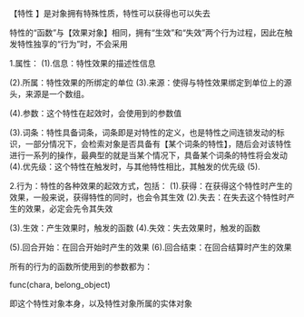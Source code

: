 【特性 】是对象拥有特殊性质，特性可以获得也可以失去

特性的“函数”与【效果对象】相同，拥有“生效”和“失效”两个行为过程，因此在触发特性独享的“行为”时，不会采用

1.属性：
(1).信息：特性效果的描述性信息

(2).所属：特性效果的所绑定的单位
(3).来源：使得与特性效果绑定到单位上的源头，来源是一个数组。

(4).参数：这个特性在起效时，会使用到的参数值

(3).词条：特性具备词条，词条即是对特性的定义，也是特性之间连锁发动的标识，一部分情况下，会检索对象是否具备有【某个词条的特性】，随后会对该特性进行一系列的操作，最典型的就是当某个情况下，具备某个词条的特性将会发动
(4).优先级：这个特性在触发时，与其他特性相比，其触发的优先级
(5).

2.行为：特性的各种效果的起效方式，包括：
(1).获得：在获得这个特性时产生的效果，一般来说，获得特性的同时，也会令其生效
(2).失去：在失去这个特性时产生的效果，必定会先令其失效

(3).生效：产生效果时，触发的函数
(4).失效：失去效果时，触发的函数

(5).回合开始：在回合开始时产生的效果
(6).回合结束：在回合结算时产生的效果

所有的行为的函数所使用到的参数都为：

func(chara, belong_object)

即这个特性对象本身，以及特性对象所属的实体对象
